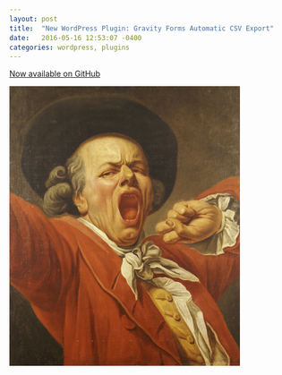 ```yaml
---
layout: post
title:  "New WordPress Plugin: Gravity Forms Automatic CSV Export"
date:   2016-05-16 12:53:07 -0400
categories: wordpress, plugins
---
```


<a target="_blank" href="http://github.com/alexcavender/">Now available on GitHub</a>


![Wordpress Automatic CSV Export](/assets/ducreux.jpg)

